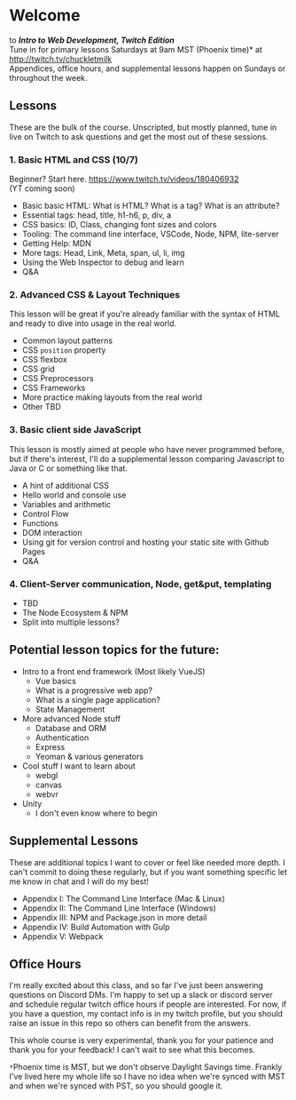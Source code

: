 # Welcome
to ***Intro to Web Development, Twitch Edition***  
Tune in for primary lessons Saturdays at 9am MST (Phoenix time)* at http://twitch.tv/chuckletmilk  
Appendices, office hours, and supplemental lessons happen on Sundays or throughout the week.

## Lessons
These are the bulk of the course. Unscripted, but mostly planned, tune in live on Twitch to ask questions and get the most out of these sessions.

### 1. Basic HTML and CSS (10/7)  
Beginner? Start here.
https://www.twitch.tv/videos/180406932  
(YT coming soon)
  - Basic basic HTML: What is HTML? What is a tag? What is an attribute?
  - Essential tags: head, title, h1-h6, p, div, a
  - CSS basics: ID, Class, changing font sizes and colors
  - Tooling: The command line interface, VSCode, Node, NPM, lite-server
  - Getting Help: MDN
  - More tags: Head, Link, Meta, span, ul, li, img
  - Using the Web Inspector to debug and learn
  - Q&A  
### 2. Advanced CSS & Layout Techniques
This lesson will be great if you're already familiar with the syntax of HTML and ready to dive into usage in the real world.
  - Common layout patterns
  - CSS `position` property
  - CSS flexbox
  - CSS grid
  - CSS Preprocessors
  - CSS Frameworks
  - More practice making layouts from the real world
  - Other TBD
### 3. Basic client side JavaScript
This lesson is mostly aimed at people who have never programmed before, but if there's interest, I'll do a supplemental lesson comparing Javascript to Java or C or something like that.
  - A hint of additional CSS
  - Hello world and console use
  - Variables and arithmetic
  - Control Flow
  - Functions
  - DOM interaction
  - Using git for version control and hosting your static site with Github Pages
  - Q&A  
### 4. Client-Server communication, Node, get&put, templating
  - TBD
  - The Node Ecosystem & NPM
  - Split into multiple lessons?

## Potential lesson topics for the future:
 - Intro to a front end framework (Most likely VueJS)
    - Vue basics
    - What is a progressive web app?
    - What is a single page application?
    - State Management
 - More advanced Node stuff
    - Database and ORM
    - Authentication
    - Express
    - Yeoman & various generators
 - Cool stuff I want to learn about
    - webgl
    - canvas
    - webvr
 - Unity
    - I don't even know where to begin

## Supplemental Lessons
These are additional topics I want to cover or feel like needed more depth. I can't commit to doing these regularly, but if you want something specific let me know in chat and I will do my best!
 - Appendix I: The Command Line Interface (Mac & Linux)
 - Appendix II: The Command Line Interface (Windows)
 - Appendix III: NPM and Package.json in more detail
 - Appendix IV: Build Automation with Gulp
 - Appendix V: Webpack
 
 ## Office Hours
 I'm really excited about this class, and so far I've just been answering questions on Discord DMs. I'm happy to set up a slack or discord server and schedule regular twitch office hours if people are interested. For now, if you have a question, my contact info is in my twitch profile, but you should raise an issue in this repo so others can benefit from the answers.
 
 This whole course is very experimental, thank you for your patience and thank you for your feedback! I can't wait to see what this becomes.

`*`Phoenix time is MST, but we don't observe Daylight Savings time. Frankly I've lived here my whole life so I have no idea when we're synced with MST and when we're synced with PST, so you should google it.
